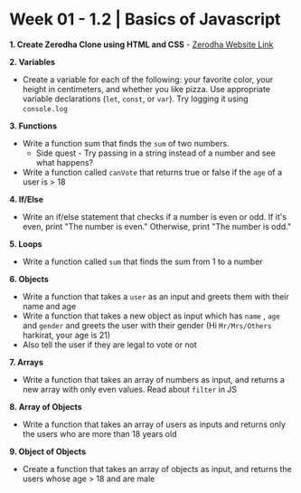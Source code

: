 # **Week 01 - 1.2 | Basics of Javascript**


**1. Create Zerodha Clone using HTML and CSS** - [Zerodha Website Link](https://zerodha.com/)

**2. Variables**
- Create a variable for each of the following: your favorite color, your height in centimeters, and whether you like pizza. Use appropriate variable declarations (`let`, `const`, or `var`). Try logging it using `console.log`

**3. Functions**
- Write a function sum that finds the `sum` of two numbers. 
    - Side quest - Try passing in a string instead of a number and see what happens?
- Write a function called `canVote` that returns true or false if the `age` of a user is > 18

**4. If/Else**
- Write an if/else statement that checks if a number is even or odd. If it's even, print "The number is even." Otherwise, print "The number is odd."

**5. Loops**
- Write a function called `sum` that finds the sum from 1 to a number

**6. Objects**
- Write a function that takes a `user` as an input and greets them with their name and age
- Write a function that takes a new object as input which has `name` , `age`  and `gender` and greets the user with their gender (Hi `Mr/Mrs/Others` harkirat, your age is 21)
- Also tell the user if they are legal to vote or not

**7. Arrays**
- Write a function that takes an array of numbers as input, and returns a new array with only even values. Read about `filter` in JS

**8. Array of Objects**
- Write a function that takes an array of users as inputs and returns only the users who are more than 18 years old

**9. Object of Objects** 
- Create a function that takes an array of objects as input, and returns the users whose age > 18 and are male